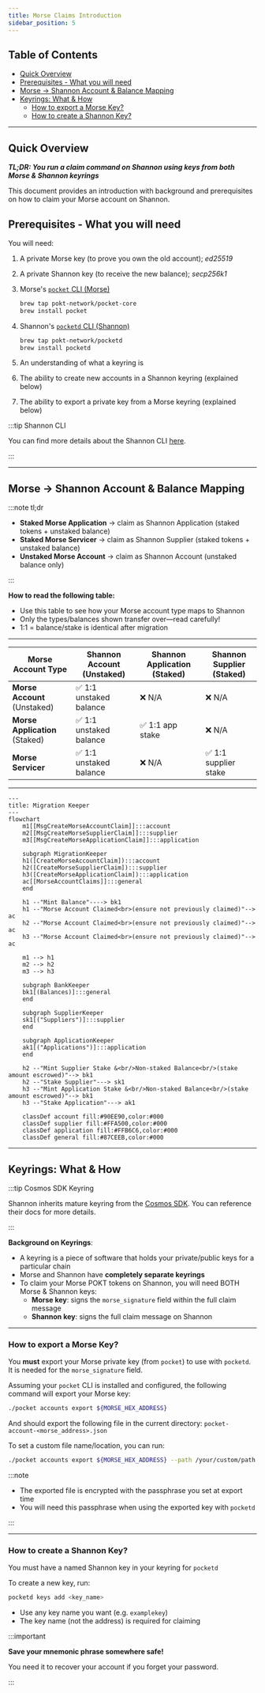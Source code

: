 ```yaml
---
title: Morse Claims Introduction
sidebar_position: 5
---
```


## Table of Contents <!-- omit in toc -->

- [Quick Overview](#quick-overview)
- [Prerequisites - What you will need](#prerequisites---what-you-will-need)
- [Morse → Shannon Account \& Balance Mapping](#morse--shannon-account--balance-mapping)
- [Keyrings: What \& How](#keyrings-what--how)
  - [How to export a Morse Key?](#how-to-export-a-morse-key)
  - [How to create a Shannon Key?](#how-to-create-a-shannon-key)

---

## Quick Overview

**_TL;DR: You run a claim command on Shannon using keys from both Morse & Shannon keyrings_**

This document provides an introduction with background and prerequisites on
how to claim your Morse account on Shannon.

## Prerequisites - What you will need

You will need:

1. A private Morse key (to prove you own the old account); _ed25519_
2. A private Shannon key (to receive the new balance); _secp256k1_
3. Morse's [`pocket` CLI (Morse)](https://github.com/pokt-network/homebrew-pocket-core)

   ```bash
   brew tap pokt-network/pocket-core
   brew install pocket
   ```

4. Shannon's [`pocketd` CLI (Shannon)](https://github.com/pokt-network/homebrew-pocketd)

   ```bash
   brew tap pokt-network/pocketd
   brew install pocketd
   ```

5. An understanding of what a keyring is
6. The ability to create new accounts in a Shannon keyring (explained below)
7. The ability to export a private key from a Morse keyring (explained below)

:::tip Shannon CLI

You can find more details about the Shannon CLI [here](../user_guide/1_pocketd_cli.md).

:::

---

## Morse → Shannon Account & Balance Mapping

:::note tl;dr

- **Staked Morse Application** → claim as Shannon Application (staked tokens + unstaked balance)
- **Staked Morse Servicer** → claim as Shannon Supplier (staked tokens + unstaked balance)
- **Unstaked Morse Account** → claim as Shannon Account (unstaked balance only)

:::

**How to read the following table:**

- Use this table to see how your Morse account type maps to Shannon
- Only the types/balances shown transfer over—read carefully!
- 1:1 = balance/stake is identical after migration

---

| Morse Account Type             | Shannon Account (Unstaked) | Shannon Application (Staked) | Shannon Supplier (Staked) |
| ------------------------------ | -------------------------- | ---------------------------- | ------------------------- |
| **Morse Account** (Unstaked)   | ✅ 1:1 unstaked balance    | ❌ N/A                       | ❌ N/A                    |
| **Morse Application** (Staked) | ✅ 1:1 unstaked balance    | ✅ 1:1 app stake             | ❌ N/A                    |
| **Morse Servicer**             | ✅ 1:1 unstaked balance    | ❌ N/A                       | ✅ 1:1 supplier stake     |

---

```mermaid
---
title: Migration Keeper
---
flowchart
    m1[[MsgCreateMorseAccountClaim]]:::account
    m2[[MsgCreateMorseSupplierClaim]]:::supplier
    m3[[MsgCreateMorseApplicationClaim]]:::application

    subgraph MigrationKeeper
    h1([CreateMorseAccountClaim]):::account
    h2([CreateMorseSupplierClaim]):::supplier
    h3([CreateMorseApplicationClaim]):::application
    ac[[MorseAccountClaims]]:::general
    end

    h1 --"Mint Balance"----> bk1
    h1 --"Morse Account Claimed<br>(ensure not previously claimed)"--> ac
    h2 --"Morse Account Claimed<br>(ensure not previously claimed)"--> ac
    h3 --"Morse Account Claimed<br>(ensure not previously claimed)"--> ac

    m1 --> h1
    m2 --> h2
    m3 --> h3

    subgraph BankKeeper
    bk1[(Balances)]:::general
    end

    subgraph SupplierKeeper
    sk1[("Suppliers")]:::supplier
    end

    subgraph ApplicationKeeper
    ak1[("Applications")]:::application
    end

    h2 --"Mint Supplier Stake &<br/>Non-staked Balance<br/>(stake amount escrowed)"--> bk1
    h2 --"Stake Supplier"---> sk1
    h3 --"Mint Application Stake &<br/>Non-staked Balance<br/>(stake amount escrowed)"--> bk1
    h3 --"Stake Application"---> ak1

    classDef account fill:#90EE90,color:#000
    classDef supplier fill:#FFA500,color:#000
    classDef application fill:#FFB6C6,color:#000
    classDef general fill:#87CEEB,color:#000
```

---

## Keyrings: What & How

:::tip Cosmos SDK Keyring

Shannon inherits mature keyring from the [Cosmos SDK](https://docs.cosmos.network/v0.46/run-node/keyring.html). You can reference their docs for more details.

:::

**Background on Keyrings**:

- A keyring is a piece of software that holds your private/public keys for a particular chain
- Morse and Shannon have **completely separate keyrings**
- To claim your Morse POKT tokens on Shannon, you will need BOTH Morse & Shannon keys:
  - **Morse key**: signs the `morse_signature` field within the full claim message
  - **Shannon key**: signs the full claim message on Shannon

---

### How to export a Morse Key?

You **must** export your Morse private key (from `pocket`) to use with `pocketd`.
It is needed for the `morse_signature` field.

Assuming your `pocket` CLI is installed and configured, the following command will export your Morse key:

```bash
./pocket accounts export ${MORSE_HEX_ADDRESS}
```

And should export the following file in the current directory: `pocket-account-<morse_address>.json`

To set a custom file name/location, you can run:

```bash
./pocket accounts export ${MORSE_HEX_ADDRESS} --path /your/custom/path.json
```

:::note

- The exported file is encrypted with the passphrase you set at export time
- You will need this passphrase when using the exported key with `pocketd`

:::

---

### How to create a Shannon Key?

You must have a named Shannon key in your keyring for `pocketd`

To create a new key, run:

```bash
pocketd keys add <key_name>
```

- Use any key name you want (e.g. `examplekey`)
- The key name (not the address) is required for claiming

:::important

**Save your mnemonic phrase somewhere safe!**

You need it to recover your account if you forget your password.

:::
